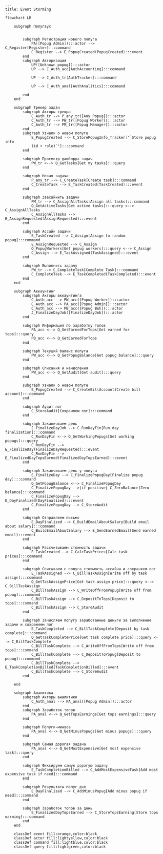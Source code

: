 ﻿```mermaid
---
title: Event Storming
---
flowchart LR
       
    subgraph Попугаус
        
        
        subgraph Регистрация нового попуга
            PA([Popug Admin]):::actor --> C_Register[Register]:::command
            C_Register --> E_PopugCreated(PopugCreated):::event
        end
        subgraph Авторизация
            UP([Unknown popug]):::actor
            UP --> C_Auth_acc[AuthAccounting]:::command
                        
            UP --> C_Auth_tr[AuthTracker]:::command
                        
            UP --> C_Auth_anal[AuthAnalitics]:::command
            
        end
    end
    
    subgraph Трекер задач
        subgraph Акторы трекра
            C_Auth_tr --> P_any_tr([Any Popug]):::actor
            C_Auth_tr --> PW_tr([Popug Worker]):::actor
            C_Auth_tr --> PM_tr([Popug Manager]):::actor
        end
        subgraph Узнали о новом попуге
            E_PopugCreated --> C_StorePopugInfo_Tracker["`Store popug info 
            (id + role)`"]:::command
        end
        
        subgraph Просмотр дашборда задач
            PW_tr <--> Q_GetTasks[Get my tasks]:::query
        end

        subgraph Новая задача
            P_any_tr --> C_CreateTask[Create task]:::command
            C_CreateTask --> E_TaskCreated(TaskCreated):::event
        end

        subgraph Заасайнить задачи
            PM_tr --> C_AssignAllTasks[Assign all tasks]:::command
            Q_GetActiveTasks[Get active tasks]:::query <--> C_AssignAllTasks
            C_AssignAllTasks --> E_AssignRequested(AssignRequested):::event
        end

        subgraph Ассайн задачи
            E_TaskCreated --> C_Assign[Assign to random popug]:::command
            E_AssignRequested --> C_Assign
            Q_PopugWorkers[Get popug workers]:::query <--> C_Assign
            C_Assign --> E_TaskAssigned(TaskAssigned):::event
        end

        subgraph Выполнить задачу 
            PW_tr --> C_CompleteTask[Complete Task]:::command
            C_CompleteTask --> E_TaskCompleted(TaskCompleted):::event
        end
    end
    
    subgraph Аккаунтинг 
        subgraph Акторы аккаунтинга
            C_Auth_acc --> PW_acc([Popug Worker]):::actor
            C_Auth_acc --> PA_acc([Popug Admin]):::actor
            C_Auth_acc --> PB_acc([Popug Buh]):::actor
            J_FinalizeDayJob([FinalizeDayJob]):::actor
        end

        subgraph Информация по заработку топов
            PA_acc <--> Q_GetEarnedForTops[Get earned for tops]:::query
            PB_acc <--> Q_GetEarnedForTops
        end
        
        subgraph Текущий баланс попуга
            PW_acc <--> Q_GetPopugBalance[Get popug balance]:::query
        end
        
        subgraph Списания и начисления
            PW_acc <--> Q_GetAudit[Get audit]:::query
        end
        
        subgraph Узнали о новом попуге
            E_PopugCreated --> C_CreateBillAccount[Create bill account]:::command
        end

        subgraph Аудит лог
            C_StoreAudit[Сохраняем лог]:::command
        end

        subgraph Заканичваем день
            J_FinalizeDayJob --> C_RunDayFin[Run day finalization]:::command
            C_RunDayFin <--> Q_GetWorkingPopugs[Get working popugs]:::query
            C_RunDayFin --> E_FinalizeDay(FinalizeDayRequested):::event
            C_RunDayFin --> E_FinalizedDayTopsEarned(FinalizedDayTopsEarned):::event
        end

        subgraph Заканчиваем день у попуга 
            E_FinalizeDay --> C_FinalizePopugDay[Finalize popug day]:::command
            Q_GetPopugBalance <--> C_FinalizePopugDay
            C_FinalizePopugDay -->|if positive| C_ZeroBalance[Zero balance]:::command
            C_FinalizePopugDay --> E_DayFinalized(DayFinalized):::event
            C_FinalizePopugDay --> C_StoreAudit
        end

        subgraph Отправляем письмо
            E_DayFinalized --> C_BuildEmailAboutSalary[Build email about salary]:::command
            C_BuildEmailAboutSalary --> E_SendEarnedEmail(Send earned email):::event
        end

        subgraph Рассчитываем стоимость задачи
            E_TaskCreated --> C_CalcTaskPrices[Calc task prices]:::command
        end

        subgraph Списываем с попуга стоимость ассайна и сохраняем лог
            E_TaskAssigned --> C_BillTaskAssign[Write off by task assign]:::command
            Q_GetTaskAssignPrice[Get task assign price]:::query <--> C_BillTaskAssign
            C_BillTaskAssign --> C_WriteOffFromPopug[Write off from popug]:::command
            C_BillTaskAssign --> C_DepositToTops[Deposit to tops]:::command
            C_BillTaskAssign --> C_StoreAudit
        end

        subgraph Зачисляем попугу заработанные деньги за выполнение задачи и сохраняем лог
            E_TaskCompleted --> C_BillTaskComplete[Deposit by task complete]:::command
            Q_GetTaskCompletePrice[Get task complete price]:::query <--> C_BillTaskComplete
            C_BillTaskComplete --> C_WriteOffFromTops[Write off from tops]:::command
            C_BillTaskComplete --> C_DepositToPopug[Deposit to popug]:::command
            C_BillTaskComplete --> E_TaskCompletionBilled[TaskCompletionBilled]:::event
            C_BillTaskComplete --> C_StoreAudit
        end
        
    end
    
    subgraph Аналитика
        subgraph Акторы аналитики
            C_Auth_anal --> PA_anal([Popug Admin]):::actor
        end
        subgraph Заработок топов
            PA_anal <--> Q_GetTopsEarnings[Get tops earnings]:::query
        end
        
        subgraph Попуги-минуса
            PA_anal <--> Q_GetMinusPopugs[Get minus popugs]:::query
        end

        subgraph Самая дорогая задача
            PA_anal <--> Q_GetMostExpensive[Get most expensive task]:::query
        end

        subgraph Фиксируем самую дорогую задачу
            E_TaskCompletionBilled --> C_AddMostExpensiveTask[Add most expensive task if need]:::command
        end
        
        subgraph Результаты попуг дня 
            E_DayFinalized --> C_AddMinusPopug[Add minus popug if need]:::command
        end
        
        subgraph Заработок топов за день 
            E_FinalizedDayTopsEarned --> C_StoreTopsEarning[Store tops earning]:::command
        end
    end
    
    classDef event fill:orange,color:black
    classDef actor fill:lightyellow,color:black
    classDef command fill:lightblue,color:black
    classDef query fill:lightgreen,color:black
```